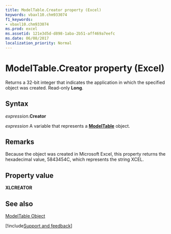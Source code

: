 ```yaml
---
title: ModelTable.Creator property (Excel)
keywords: vbaxl10.chm933074
f1_keywords:
- vbaxl10.chm933074
ms.prod: excel
ms.assetid: 121e3d5d-d898-1aba-2b51-aff469a7eefc
ms.date: 06/08/2017
localization_priority: Normal
---
```



# ModelTable.Creator property (Excel)

Returns a 32-bit integer that indicates the application in which the specified object was created. Read-only  **Long**.


## Syntax

_expression_.**Creator**

_expression_ A variable that represents a **[ModelTable](Excel.modeltable.md)** object.


## Remarks

Because the object was created in Microsoft Excel, this property returns the hexadecimal value, 5843454C, which represents the string XCEL.


## Property value

 **XLCREATOR**


## See also



[ModelTable Object](Excel.modeltable.md)

[!include[Support and feedback](~/includes/feedback-boilerplate.md)]